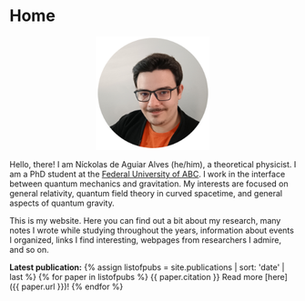 # Home

<div align="center">
  <img src="/perfil.png" alt="Níck's profile picture" width="200" height="200">
</div>

Hello, there! I am Níckolas de Aguiar Alves (he/him), a theoretical physicist. I am a PhD student at the [Federal University of ABC](http://fisica.ufabc.edu.br/). I work in the interface between quantum mechanics and gravitation. My interests are focused on general relativity, quantum field theory in curved spacetime, and general aspects of quantum gravity.

This is my website. Here you can find out a bit about my research, many notes I wrote while studying throughout the years, information about events I organized, links I find interesting, webpages from researchers I admire, and so on.

**Latest publication:** {% assign listofpubs = site.publications | sort: 'date' | last %}
{% for paper in listofpubs %}
  {{ paper.citation }} Read more [here]({{ paper.url }})!
{% endfor %}
